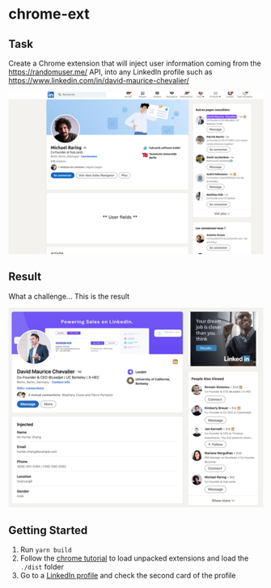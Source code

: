 # chrome-ext

## Task

Create a Chrome extension that will inject user information coming from the https://randomuser.me/ API, into any LinkedIn profile such as https://www.linkedin.com/in/david-maurice-chevalier/

![layout-example](./layout.png)

## Result

What a challenge... This is the result

![result](./result.png)


## Getting Started

1. Run `yarn build`
2. Follow the [chrome tutorial](https://developer.chrome.com/docs/extensions/mv3/getstarted/#manifest) to load unpacked extensions and load the `./dist` folder
3. Go to a [LinkedIn profile](https://www.linkedin.com/in/david-maurice-chevalier/) and check the second card of the profile
